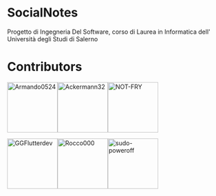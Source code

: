 # SocialNotes
Progetto di Ingegneria Del Software, corso di Laurea in Informatica dell' Università degli Studi di Salerno

# Contributors

[<img alt="Armando0524" src="https://avatars.githubusercontent.com/u/85690635?v=4&s=117" width="117">](https://github.com/Armando0524)[<img alt="Ackermann32" src="https://avatars.githubusercontent.com/u/85689979?v=4&s=117" width="117">](https://github.com/Ackermann32)[<img alt="NOT-FRY" src="https://avatars.githubusercontent.com/u/85689813?v=4&s=117" width="117">](https://github.com/NOT-FRY)

[<img alt="GGFlutterdev" src="https://avatars.githubusercontent.com/u/81223222?v=4&s=117" width="117">](https://github.com/GGFlutterdev)[<img alt="Rocco000" src="https://avatars.githubusercontent.com/u/81473688?v=4&s=117" width="117">](https://github.com/Rocco000)[<img alt="sudo-poweroff" src="https://avatars.githubusercontent.com/u/85691624?v=4&s=117" width="117">](https://github.com/sudo-poweroff)


